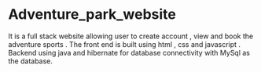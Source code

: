 # Adventure_park_website
It is a full stack website allowing user to create account , view and book the adventure sports . The front end is built using html , css and javascript . Backend using java and hibernate for database connectivity with MySql as the database.

